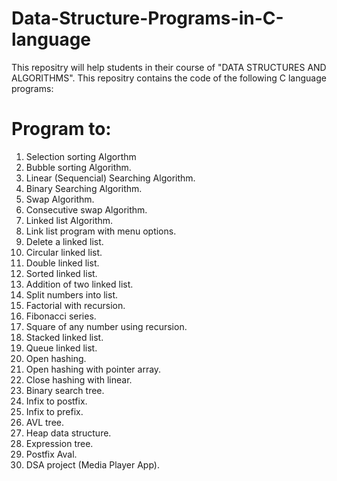 # Data-Structure-Programs-in-C-language

This repositry will help students in their course of "DATA STRUCTURES AND ALGORITHMS". This repositry contains the code of the following C language programs:

Program to:
==========

1. Selection sorting Algorthm
2. Bubble sorting Algorithm.
3. Linear (Sequencial) Searching Algorithm.
4. Binary Searching Algorithm.
5. Swap Algorithm.
6. Consecutive swap Algorithm.
7. Linked list Algorithm.
8. Link list program with menu options.
9. Delete a linked list.
10. Circular linked list.
11. Double linked list.
12. Sorted linked list.
13. Addition of two linked list.
14. Split numbers into list.
15. Factorial with recursion.
16. Fibonacci series.
17. Square of any number using recursion.
18. Stacked linked list.
19. Queue linked list.
20. Open hashing.
21. Open hashing with pointer array.
22. Close hashing with linear.
23. Binary search tree.
24. Infix to postfix.
25. Infix to prefix.
26. AVL tree.
27. Heap data structure.
28. Expression tree.
29. Postfix Aval.
30. DSA project (Media Player App).
